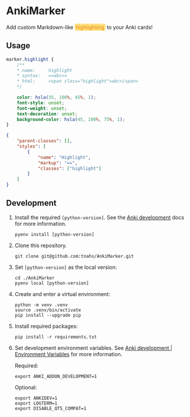 <style>
    mark {
        padding: 1px 3px;
        color: hsla(35, 100%, 45%, 1) !important;
        background: hsla(45, 100%, 75%, 1) !important;
        border-radius: 3px;
    }
</style>

# AnkiMarker

Add custom Markdown-like <mark>highlighting</mark> to your Anki cards!

<!--
## Installation

Download and run the latest [`AnkiMarker.ankiaddon`][releases] release.
-->

## Usage

```css
marker.highlight {
    /**
    * name:     highlight
    * syntax:   ==abc==
    * html:     <span class="highlight">abc</span>
    */

    color: hsla(35, 100%, 45%, 1);
    font-style: unset;
    font-weight: unset;
    text-decoration: unset;
    background-color: hsla(45, 100%, 75%, 1);
}
```

```json
{
    "parent-classes": [],
    "styles": [
        {
            "name": "Highlight",
            "markup": "==",
            "classes": ["highlight"]
        }
    ]
}
```

## Development

1. Install the required `[python-version]`. See the [Anki development][anki-dev]
   docs for more information.

    ```shell
    pyenv install [python-version]
    ```

2. Clone this repository.

    ```shell
    git clone git@github.com:tnahs/AnkiMarker.git
    ```

3. Set `[python-version]` as the local version:

    ```shell
    cd ./AnkiMarker
    pyenv local [python-version]
    ```

4. Create and enter a virtual environment:

    ```shell
    python -m venv .venv
    source .venv/bin/activate
    pip install --upgrade pip
    ```

5. Install required packages:

    ```shell
    pip install -r requirements.txt
    ```

6. Set development environment variables. See
   [Anki development | Environment Variables][env-var] for more information.

    Required:

    ```shell
    export ANKI_ADDON_DEVELOPMENT=1
    ```

    Optional:

    ```shell
    export ANKIDEV=1
    export LOGTERM=1
    export DISABLE_QT5_COMPAT=1
    ```

[anki-dev]: https://github.com/ankitects/anki/blob/main/docs/development.md
[env-var]: https://github.com/ankitects/anki/blob/main/docs/development.md#environmental-variables
[releases]: https://github.com/tnahs/AnkiMarker/releases
